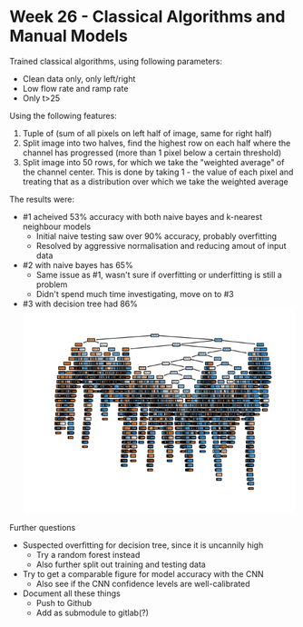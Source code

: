 # Week 26 - Classical Algorithms and Manual Models

Trained classical algorithms, using following parameters:
- Clean data only, only left/right
- Low flow rate and ramp rate
- Only t>25

Using the following features:
1. Tuple of (sum of all pixels on left half of image, same for right half)
2. Split image into two halves, find the highest row on each half where the
  channel has progressed (more than 1 pixel below a certain threshold)
3. Split image into 50 rows, for which we take the "weighted average" of the channel
  center. This is done by taking 1 - the value of each pixel and treating that
  as a distribution over which we take the weighted average

The results were:
- #1 acheived 53% accuracy with both naive bayes and k-nearest neighbour models
    - Initial naive testing saw over 90% accuracy, probably overfitting
    - Resolved by aggressive normalisation and reducing amout of input data
- #2 with naive bayes has 65%
    - Same issue as #1, wasn't sure if overfitting or underfitting is still a problem
    - Didn't spend much time investigating, move on to #3
- #3 with decision tree had 86%
![](../figs/classical1/decision-tree.png)

Further questions
- Suspected overfitting for decision tree, since it is uncannily high
    - Try a random forest instead
    - Also further split out training and testing data
- Try to get a comparable figure for model accuracy with the CNN
    - Also see if the CNN confidence levels are well-calibrated
- Document all these things
    - Push to Github
    - Add as submodule to gitlab(?)
